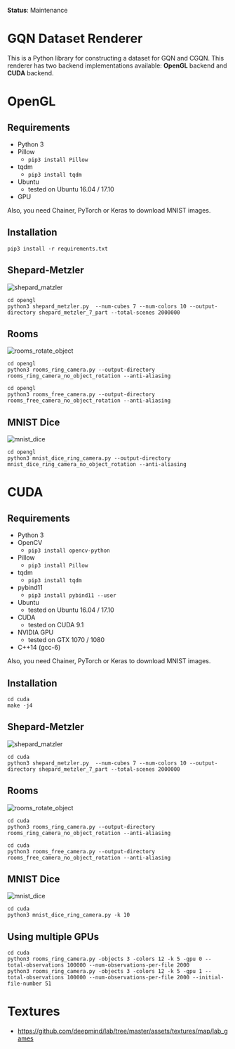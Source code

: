 **Status**: Maintenance

# GQN Dataset Renderer

This is a Python library for constructing a dataset for GQN and CGQN. This renderer has two backend implementations available: **OpenGL** backend and **CUDA** backend. 
# OpenGL

## Requirements

- Python 3
- Pillow
    - `pip3 install Pillow`
- tqdm
    - `pip3 install tqdm`
- Ubuntu
    - tested on Ubuntu 16.04 / 17.10
- GPU

Also, you need Chainer, PyTorch or Keras to download MNIST images.

## Installation

```
pip3 install -r requirements.txt
```

## Shepard-Metzler

![shepard_matzler](https://user-images.githubusercontent.com/15250418/54495487-92fb3680-4927-11e9-83be-125b669701db.gif)

```
cd opengl
python3 shepard_metzler.py  --num-cubes 7 --num-colors 10 --output-directory shepard_metzler_7_part --total-scenes 2000000
```

## Rooms

![rooms_rotate_object](https://user-images.githubusercontent.com/15250418/54522817-799ecc80-49b1-11e9-81de-8dccd8fd68b9.gif)

```
cd opengl
python3 rooms_ring_camera.py --output-directory rooms_ring_camera_no_object_rotation --anti-aliasing
```

```
cd opengl
python3 rooms_free_camera.py --output-directory rooms_free_camera_no_object_rotation --anti-aliasing
```

## MNIST Dice

![mnist_dice](https://user-images.githubusercontent.com/15250418/54579797-8ae6e800-4a48-11e9-8234-9059ae777d9d.gif)

```
cd opengl
python3 mnist_dice_ring_camera.py --output-directory mnist_dice_ring_camera_no_object_rotation --anti-aliasing
```

# CUDA

## Requirements

- Python 3
- OpenCV
    - `pip3 install opencv-python`
- Pillow
    - `pip3 install Pillow`
- tqdm
    - `pip3 install tqdm`
- pybind11
    - `pip3 install pybind11 --user`
- Ubuntu
    - tested on Ubuntu 16.04 / 17.10
- CUDA
    - tested on CUDA 9.1
- NVIDIA GPU
    - tested on GTX 1070 / 1080
- C++14 (gcc-6)

Also, you need Chainer, PyTorch or Keras to download MNIST images.

## Installation

```
cd cuda
make -j4
```

## Shepard-Metzler

![shepard_matzler](https://user-images.githubusercontent.com/15250418/54510705-cf637c80-4991-11e9-86da-73be9711adc0.gif)


```
cd cuda
python3 shepard_metzler.py  --num-cubes 7 --num-colors 10 --output-directory shepard_metzler_7_part --total-scenes 2000000
```

## Rooms

![rooms_rotate_object](https://user-images.githubusercontent.com/15250418/54522553-e5346a00-49b0-11e9-8149-221a18e68a05.gif)

```
cd cuda
python3 rooms_ring_camera.py --output-directory rooms_ring_camera_no_object_rotation --anti-aliasing
```

```
cd cuda
python3 rooms_free_camera.py --output-directory rooms_free_camera_no_object_rotation --anti-aliasing
```

## MNIST Dice

![mnist_dice](https://user-images.githubusercontent.com/15250418/52397600-746c7900-2af9-11e9-9aa7-1088341e0f16.gif)

```
cd cuda
python3 mnist_dice_ring_camera.py -k 10
```

## Using multiple GPUs

```
cd cuda
python3 rooms_ring_camera.py -objects 3 -colors 12 -k 5 -gpu 0 --total-observations 100000 --num-observations-per-file 2000
python3 rooms_ring_camera.py -objects 3 -colors 12 -k 5 -gpu 1 --total-observations 100000 --num-observations-per-file 2000 --initial-file-number 51
```

# Textures

- https://github.com/deepmind/lab/tree/master/assets/textures/map/lab_games
